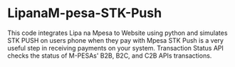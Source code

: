 # LipanaM-pesa-STK-Push
This code integrates Lipa na  Mpesa to Website using python
and simulates STK PUSH on users phone when they pay with Mpesa
STK Push is a very useful step in receiving payments on your system. 
Transaction Status API checks the status of M-PESAs' B2B, B2C, and C2B APIs transactions.
